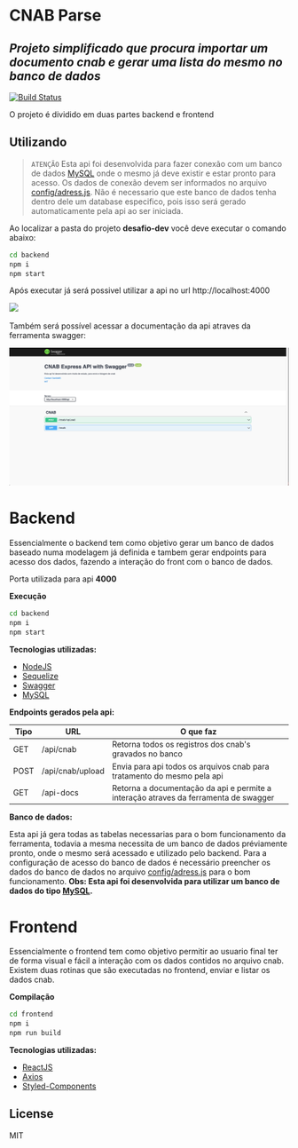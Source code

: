 # CNAB Parse

## _Projeto simplificado que procura importar um documento cnab e gerar uma lista do mesmo no banco de dados_

[![Build Status](https://travis-ci.org/joemccann/dillinger.svg?branch=master)](https://travis-ci.org/joemccann/dillinger)

O projeto é dividido em duas partes backend e frontend

## Utilizando

> `ATENÇÃO`
> Esta api foi desenvolvida para fazer conexão com um banco de dados [MySQL](https://www.mysql.com/) onde o mesmo já deve existir e estar pronto para acesso. Os dados de conexão devem ser informados no arquivo [config/adress.js](https://github.com/danilosoftwares/desafio-dev/blob/main/Backend/config/adress.json). Não é necessario que este banco de dados tenha dentro dele um database especifico, pois isso será gerado automaticamente pela api ao ser iniciada.

Ao localizar a pasta do projeto **desafio-dev** você deve executar o comando abaixo:

```sh
cd backend
npm i
npm start
```

Após executar já será possivel utilizar a api no url http://localhost:4000

![](demonstracao.gif)

Também será possível acessar a documentação da api atraves da ferramenta swagger:

![](demontracao-swagger.png)

# Backend

Essencialmente o backend tem como objetivo gerar um banco de dados baseado numa modelagem já definida e tambem gerar endpoints para acesso dos dados, fazendo a interação do front com o banco de dados.

Porta utilizada para api **4000**

**Execução**

```sh
cd backend
npm i
npm start
```

**Tecnologias utilizadas:**

- [NodeJS](https://nodejs.dev/)
- [Sequelize](https://sequelize.org/)
- [Swagger](https://www.npmjs.com/package/swagger-ui-express)
- [MySQL](https://www.mysql.com/)

**Endpoints gerados pela api:**

| Tipo | URL              | O que faz                                                                            |
| ---- | ---------------- | ------------------------------------------------------------------------------------ |
| GET  | /api/cnab        | Retorna todos os registros dos cnab's gravados no banco                              |
| POST | /api/cnab/upload | Envia para api todos os arquivos cnab para tratamento do mesmo pela api              |
| GET  | /api-docs        | Retorna a documentação da api e permite a interação atraves da ferramenta de swagger |

**Banco de dados:**

Esta api já gera todas as tabelas necessarias para o bom funcionamento da ferramenta, todavia a mesma necessita de um banco de dados préviamente pronto, onde o mesmo será acessado e utilizado pelo backend.
Para a configuração de acesso do banco de dados é necessário preencher os dados do banco de dados no arquivo [config/adress.js](https://github.com/danilosoftwares/desafio-dev/blob/main/Backend/config/adress.json) para o bom funcionamento.
**Obs: Esta api foi desenvolvida para utilizar um banco de dados do tipo [MySQL](https://www.mysql.com/).**

# Frontend

Essencialmente o frontend tem como objetivo permitir ao usuario final ter de forma visual e fácil a interação com os dados contidos no arquivo cnab. Existem duas rotinas que são executadas no frontend, enviar e listar os dados cnab.

**Compilação**

```sh
cd frontend
npm i
npm run build
```

**Tecnologias utilizadas:**

- [ReactJS](https://pt-br.reactjs.org/)
- [Axios](https://axios-http.com/docs/intro)
- [Styled-Components](https://styled-components.com/)

## License

MIT
